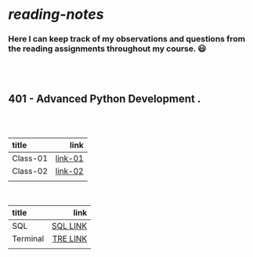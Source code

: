 # ***reading-notes***
### Here I can keep track of my observations and questions from the reading assignments throughout my course. :smiley:
<br>
<br>

##  **401 - Advanced Python Development**  .
<br>
<br>




| title         |                      link |
| :------------ | ------------------------: |
| Class-01      | [link-01](./reading%20notes/Class-01.md)  |
| Class-02      | [link-02](./reading%20notes/Class-02.md)  |
|               |                           |

<br>

| title         |                                  link |
| :------------ | ------------------------------------: |
| SQL           | [SQL LINK](./Prep%20Task/Sql.md)      |
| Terminal      | [TRE LINK](./Prep%20Task/tirmenal.md) |
|               |                                       |